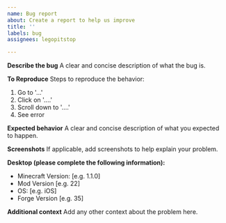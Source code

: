 ```yaml
---
name: Bug report
about: Create a report to help us improve
title: ''
labels: bug
assignees: legopitstop

---
```


**Describe the bug**
A clear and concise description of what the bug is.

**To Reproduce**
Steps to reproduce the behavior:
1. Go to '...'
2. Click on '....'
3. Scroll down to '....'
4. See error

**Expected behavior**
A clear and concise description of what you expected to happen.

**Screenshots**
If applicable, add screenshots to help explain your problem.

**Desktop (please complete the following information):**
 - Minecraft Version: [e.g. 1.1.0]
 - Mod Version [e.g. 22]
 - OS: [e.g. iOS]
 - Forge Version [e.g. 35]

**Additional context**
Add any other context about the problem here.
